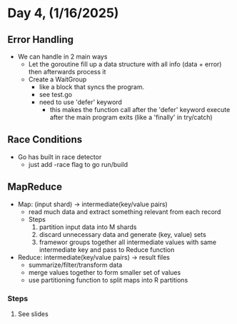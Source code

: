 # Day 4, (1/16/2025)

## Error Handling

- We can handle in 2 main ways
  - Let the goroutine fill up a data structure with all info (data + error) then afterwards process it
  - Create a WaitGroup
    - like a block that syncs the program.
    - see test.go
    - need to use 'defer' keyword
      - this makes the function call after the 'defer' keyword execute after the main program exits (like a 'finally' in try/catch)

## Race Conditions

- Go has built in race detector
  - just add -race flag to go run/build

## MapReduce

- Map: (input shard) -> intermediate(key/value pairs)
  - read much data and extract something relevant from each record
  - Steps
    1) partition input data into M shards
    2) discard unnecessary data and generate (key, value) sets
    3) framewor groups together all intermediate values with same intermediate key and pass to Reduce function
- Reduce: intermediate(key/value pairs) -> result files
  - summarize/filter/transform data
  - merge values together to form smaller set of values
  - use partitioning function to split maps into R partitions

### Steps

1) See slides

